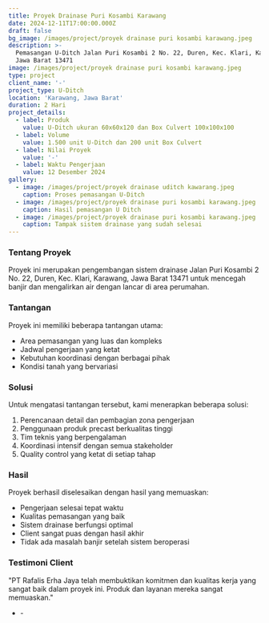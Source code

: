 ```yaml
---
title: Proyek Drainase Puri Kosambi Karawang
date: 2024-12-11T17:00:00.000Z
draft: false
bg_image: /images/project/proyek drainase puri kosambi karawang.jpeg
description: >-
  Pemasangan U-Ditch Jalan Puri Kosambi 2 No. 22, Duren, Kec. Klari, Karawang,
  Jawa Barat 13471
image: /images/project/proyek drainase puri kosambi karawang.jpeg
type: project
client_name: '-'
project_type: U-Ditch
location: 'Karawang, Jawa Barat'
duration: 2 Hari
project_details:
  - label: Produk
    value: U-Ditch ukuran 60x60x120 dan Box Culvert 100x100x100
  - label: Volume
    value: 1.500 unit U-Ditch dan 200 unit Box Culvert
  - label: Nilai Proyek
    value: '-'
  - label: Waktu Pengerjaan
    value: 12 Desember 2024
gallery:
  - image: /images/project/proyek drainase uditch kawarang.jpeg
    caption: Proses pemasangan U-Ditch
  - image: /images/project/proyek drainase puri kosambi karawang.jpeg
    caption: Hasil pemasangan U Ditch
  - image: /images/project/proyek drainase puri kosambi karawang.jpeg
    caption: Tampak sistem drainase yang sudah selesai
---
```


### Tentang Proyek

Proyek ini merupakan pengembangan sistem drainase Jalan Puri Kosambi 2 No. 22, Duren, Kec. Klari, Karawang, Jawa Barat 13471 untuk mencegah banjir dan mengalirkan air dengan lancar di area perumahan.

### Tantangan

Proyek ini memiliki beberapa tantangan utama:

* Area pemasangan yang luas dan kompleks
* Jadwal pengerjaan yang ketat
* Kebutuhan koordinasi dengan berbagai pihak
* Kondisi tanah yang bervariasi

### Solusi

Untuk mengatasi tantangan tersebut, kami menerapkan beberapa solusi:

1. Perencanaan detail dan pembagian zona pengerjaan
2. Penggunaan produk precast berkualitas tinggi
3. Tim teknis yang berpengalaman
4. Koordinasi intensif dengan semua stakeholder
5. Quality control yang ketat di setiap tahap

### Hasil

Proyek berhasil diselesaikan dengan hasil yang memuaskan:

* Pengerjaan selesai tepat waktu
* Kualitas pemasangan yang baik
* Sistem drainase berfungsi optimal
* Client sangat puas dengan hasil akhir
* Tidak ada masalah banjir setelah sistem beroperasi

### Testimoni Client

"PT Rafalis Erha Jaya telah membuktikan komitmen dan kualitas kerja yang sangat baik dalam proyek ini. Produk dan layanan mereka sangat memuaskan."

* \-
